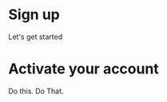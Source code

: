 Sign up
=====================

Let's get started

Activate your account
=====================

Do this. Do That. 
